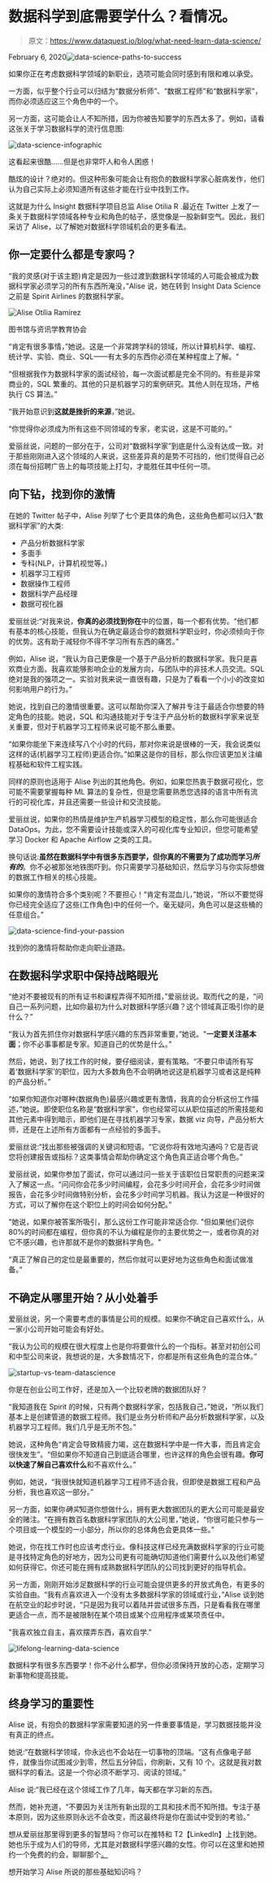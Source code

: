 # 数据科学到底需要学什么？看情况。

> 原文：<https://www.dataquest.io/blog/what-need-learn-data-science/>

February 6, 2020![data-science-paths-to-success](img/97c6a61b69cecbd5032c67033e33feda.png)

如果你正在考虑数据科学领域的新职业，选项可能会同时感到有限和难以承受。

一方面，似乎整个行业可以归结为“数据分析师”、“数据工程师”和“数据科学家”，而你必须适应这三个角色中的一个。

另一方面，这可能会让人不知所措，因为你被告知要学的东西太多了。例如，请看这张关于学习数据科学的流行信息图:

![data-science-infographic](img/8bc89e67d4baa58fca6aa7b41881a686.png "data-science-infographic")

这看起来很酷……但是也非常吓人和令人困惑！

酷炫的设计？绝对的。但这种形象可能会让有抱负的数据科学家心脏病发作，他们认为自己实际上必须知道所有这些才能在行业中找到工作。

这就是为什么 Insight 数据科学项目总监 Alise Otilia R .最近在 Twitter 上发了一条关于数据科学领域各种专业和角色的帖子，感觉像是一股新鲜空气。因此，我们采访了 Alise，以了解她对数据科学领域机会的更多看法。

## 你一定要什么都是专家吗？

“我的灵感(对于该主题)肯定是因为一些过渡到数据科学领域的人可能会被成为数据科学家必须学习的所有东西所淹没，”Alise 说，她在转到 Insight Data Science 之前是 Spirit Airlines 的数据科学家。

![Alise Otília Ramírez](img/827f0eb50313194da39c39dca4dbcdaf.png "Alise Otília Ramírez")

图书馆与资讯学教育协会

“肯定有很多事情，”她说。这是一个非常跨学科的领域，所以计算机科学、编程、统计学、实验、商业、SQL——有太多的东西你必须在某种程度上了解。"

“但根据我作为数据科学家的面试经验，每一次面试都是完全不同的。有些是非常商业的，SQL 繁重的。其他的只是机器学习的案例研究。其他人则在现场，严格执行 CS 算法。”

“我开始意识到**这就是挫折的来源**，”她说。

“你觉得你必须成为所有这些不同领域的专家，老实说，这是不可能的。”

爱丽丝说，问题的一部分在于，公司对“数据科学家”到底是什么没有达成一致。对于那些刚刚进入这个领域的人来说，这些差异真的是势不可挡的，他们觉得自己必须在每份招聘广告上的每项技能上打勾，才能胜任其中任何一项。

## 向下钻，找到你的激情

在她的 Twitter 帖子中，Alise 列举了七个更具体的角色，这些角色都可以归入“数据科学家”的大类:

*   产品分析数据科学家
*   多面手
*   专科(NLP，计算机视觉等。)
*   机器学习工程师
*   数据操作工程师
*   数据科学产品经理
*   数据可视化器

爱丽丝说:“对我来说，**你真的必须找到你在**中的位置，每一个都有优势。“他们都有基本的核心技能，但我认为在确定最适合你的数据科学职业时，你必须倾向于你的优势。这有助于减轻你不得不学习所有东西的痛苦。”

例如，Alise 说，“我认为自己更像是一个基于产品分析的数据科学家。我只是喜欢商业方面。我喜欢能够影响企业的发展方向，与团队中的非技术人员交流。SQL 绝对是我的强项之一。实验对我来说一直很有趣，只是为了看看一个小小的改变如何影响用户的行为。”

她说，找到自己的激情很重要。这可以帮助你深入了解并专注于最适合你想要的特定角色的技能。她说，SQL 和沟通技能对于专注于产品分析的数据科学家来说至关重要，但对于机器学习工程师来说可能不那么重要。

“如果你能坐下来连续写八个小时的代码，那对你来说是很棒的一天，我会说类似这样的话(机器学习工程师)更适合你。”如果这是你的目标，那么你应该更加关注编程基础和软件工程实践。

同样的原则也适用于 Alise 列出的其他角色。例如，如果您热衷于数据可视化，您可能不需要掌握每种 ML 算法的复杂性，但是您需要熟悉您选择的语言中所有流行的可视化库，并且还需要一些设计和交流技能。

爱丽丝说，如果你的热情是维护生产机器学习模型的稳定性，那么你可能很适合 DataOps。为此，您不需要设计技能或深入的可视化库专业知识，但您可能希望学习 Docker 和 Apache Airflow 之类的工具。

换句话说:**虽然在数据科学中有很多东西要学，但你真的不需要为了成功而学习*所有的***。你不必被那张地铁图吓到。你只需要学习基础知识，然后学习与你实际想做的数据工作相关的核心技能。

如果你的激情符合多个类别呢？不要担心！“肯定有混血儿，”她说，“所以不要觉得你已经完全适应了这些(工作角色)中的任何一个。毫无疑问，角色可以是这些桶的任意组合。”

![data-science-find-your-passion](img/8bf0521009a9d703d13068f88bcc9413.png "Passion-led-us-here")

找到你的激情将帮助你走向职业道路。

## 在数据科学求职中保持战略眼光

“绝对不要被现有的所有证书和课程弄得不知所措，”爱丽丝说。取而代之的是，“问自己一系列问题，比如你最初为什么对数据科学感兴趣？这个领域真正吸引你的是什么？”

“我认为首先抓住你对数据科学感兴趣的东西非常重要，”她说。"**一定要关注基本面**；你不必事事都是专家。知道自己的优势是什么。”

然后，她说，到了找工作的时候，要仔细阅读，要有策略。“不要只申请所有写着‘数据科学家’的职位，因为大多数角色不会明确地说这是机器学习或者这是纯粹的产品分析。”

“如果你知道你对哪种(数据角色)最感兴趣或更有激情，我真的会分析这份工作描述，”她说。即使职位名称是“数据科学家”，你也经常可以从职位描述的所需技能和其他元素中得到暗示，即他们是在寻找机器学习专家，数据 viz 向导，产品分析大师，还是在上述所有方面都有一点经验的多面手。

爱丽丝说:“找出那些被强调的关键词和短语。“它说你将有效地沟通吗？它是否说您将创建报告或指标？这类事情会帮助你确定这个角色真正适合哪个角色。”

爱丽丝说，如果你参加了面试，你可以通过问一些关于该职位日常职责的问题来深入了解这一点。“问问你会花多少时间编程，会花多少时间开会，会花多少时间做报告，会花多少时间做特别分析，会花多少时间学习机器。我认为这是一种很好的方式，可以了解你在这个职位上的时间会如何分配。”

"她说，如果你被答案所吸引，那么这份工作可能非常适合你. "但如果他们说你 80%的时间都在编程，但你真的不认为编程是你的主要优势之一，或者你真的对它不感兴趣，也许那就不是你的数据科学角色。"

“真正了解自己的定位是最重要的，然后你就可以更好地为这些角色和面试做准备。”

## 不确定从哪里开始？从小处着手

爱丽丝说，另一个需要考虑的事情是公司的规模。如果你不确定自己喜欢什么，从一家小公司开始可能会有好处。

“我认为公司的规模在很大程度上也是你将要做什么的一个指标。甚至对初创公司和中型公司来说，我想说的是，大多数情况下，你都是所有这些角色的混合体。”

![startup-vs-team-datascience](img/8ed53d442f8fd3dc0a0d75cfdabf79b2.png "startup-vs-team-datascience")

你是在创业公司工作好，还是加入一个比较老牌的数据团队好？

“我知道我在 Spirit 的时候，只有两个数据科学家，包括我自己，”她说，“所以我们基本上是创建管道的数据工程师。我们是业务分析师和产品分析数据科学家，以及机器学习工程师。我们几乎是无所不包。”

她说，这种角色“肯定会导致精疲力竭，这在数据科学中是一件大事，而且肯定会很快发生”。“但如果你不知道自己到底适合哪里，也许这样的角色会很有趣。**你可以快速了解自己喜欢什么**和不喜欢什么。”

例如，她说，“我很快就知道机器学习工程师不适合我，但即使是数据工程和产品分析，我也喜欢这一部分。”

另一方面，如果你*确实*知道你想做什么，拥有更大数据团队的更大公司可能是最安全的赌注。“在拥有数百名数据科学家团队的大公司里，”她说，“你很可能只参与一个项目或一个模型的一小部分，所以你的总体角色会更具体一些。”

她说，你在找工作时也应该考虑行业。像科技这样已经充满数据科学家的行业可能是寻找特定角色的好地方，因为公司更有可能确切知道他们需要什么以及他们希望如何获得它。你还可能在拥有成熟数据科学团队的公司找到更好的指导机会。

另一方面，刚刚开始涉足数据科学的行业可能会提供更多的开放式角色，有更多的实验自由。“我有点喜欢进入一个没有太多数据科学家的领域或行业，”Alise 谈到她在航空业的起步时说，“只是因为我可以着陆并尝试很多东西，只是看看我在哪里更适合一点，而不是被限制在某个项目或某个应用程序或某项责任中。

"我喜欢独立自主，喜欢摆弄东西，喜欢自学."

![](img/88043cf6cbae56218661846e027f57a7.png "lifelong-learning-data-science")

数据科学有很多东西要学！你不必什么都学，但你必须保持开放的心态，定期学习新事物和提高技能。

## 终身学习的重要性

Alise 说，有抱负的数据科学家需要知道的另一件重要事情是，学习数据技能并没有真正的终点。

她说:“在数据科学领域，你永远也不会站在一切事物的顶端。“这有点像电子邮件，就像当你试图减少到零，然后五分钟后，你刷新，又有 10 个。这就是我对数据科学的看法。这是一个你必须不断学习、阅读的领域。”

Alise 说:“我已经在这个领域工作了几年，每天都在学习新的东西。

然而，她补充道，“不要因为关注所有新出现的工具和技术而不知所措。专注于基本原则，因为这些原则永远不会改变，而这最终将是你在面试中受到的考验。”

想从爱丽丝那里得到更多的智慧吗？你可以在推特和 T2【LinkedIn】上找到她。她也乐于成为人们的导师，尤其是对数据科学感兴趣的女性。你可以在这里和她预约一个免费的约会，聊聊那个[。](https://calendly.com/aliseramirez)

想开始学习 Alise 所说的那些基础知识吗？
